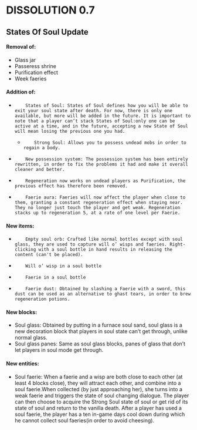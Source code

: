 # DISSOLUTION 0.7

## States Of Soul Update

#### Removal of:

- Glass jar
- Passeress shrine
- Purification effect
- Week faeries

#### Addition of:

-         States of Soul: States of Soul defines how you will be able to exit your soul state after death. For now, there is only one available, but more will be added in the future. It is important to note that a player can’t stack States of Soul:only one can be active at a time, and in the future, accepting a new State of Soul will mean losing the previous one you had.
     -         Strong Soul: Allows you to possess undead mobs in order to regain a body.
-         New possession system: The possession system has been entirely rewritten, in order to fix the problems it had and make it overall cleaner and better.
-         Regeneration now works on undead players as Purification, the previous effect has therefore been removed.
-         Faerie aura: Faeries will now affect the player when close to them, granting a constant regeneration effect when staying near. They no longer just touch the player and get weak. Regeneration stacks up to regeneration 5, at a rate of one level per Faerie.

#### New items:

-         Empty soul orb: Crafted like normal bottles except with soul glass, they are used to capture will o’ wisps and faeries. Right-clicking with a soul bottle in hand results in releasing the content (can't be placed).
-         Will o’ wisp in a soul bottle
-         Faerie in a soul bottle
-         Faerie dust: Obtained by slashing a Faerie with a sword, this dust can be used as an alternative to ghast tears, in order to brew regeneration potions.

#### New blocks:

- Soul glass: Obtained by putting in a furnace soul sand, soul glass is a new decoration block that players in soul state can’t get through, unlike normal glass.
- Soul glass panes: Same as soul glass blocks, panes of glass that don’t let players in soul mode get through. 

#### New entities:

- Soul faerie: When a faerie and a wisp are both close to each other (at least 4 blocks close), they will attract each other, and combine into a soul faerie.When collected (by just approaching her), she turns into a weak faerie and triggers the state of soul changing dialogue. The player can then choose to acquire the Strong Soul state of soul or get rid of its state of soul and return to the vanilla death. After a player has used a soul faerie, the player has a ten in-game days cool down during which he cannot collect soul faeries(in order to avoid cheesing).